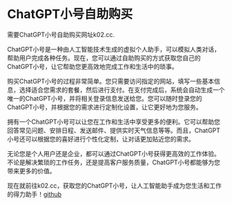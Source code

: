 # ChatGPT小号自助购买

需要ChatGPT小号自助购买网址k02.cc. 

ChatGPT小号是一种由人工智能技术生成的虚拟个人助手，可以模拟人类对话，帮助用户完成各种任务。现在，您可以通过自助购买的方式获取您自己的ChatGPT小号，让它帮助您更高效地完成工作和生活中的琐事。

购买ChatGPT小号的过程非常简单。您只需要访问指定的网站，填写一些基本信息，选择适合您需求的套餐，然后进行支付。在支付完成后，系统会自动生成一个唯一的ChatGPT小号，并将相关登录信息发送给您。您可以随时登录您的ChatGPT小号，并根据您的需求进行定制化设置，让它更好地为您服务。

拥有一个ChatGPT小号可以让您在工作和生活中享受更多的便利。它可以帮助您回答常见问题、安排日程、发送邮件、提供实时天气信息等等。而且，ChatGPT小号还可以根据您的喜好进行个性化定制，让对话更加贴近您的需求。

无论您是个人用户还是企业，都可以通过ChatGPT小号获得更高效的工作体验。不论是解决繁琐的工作任务，还是提高客户服务质量，ChatGPT小号都能够为您带来更多的价值。

现在就前往k02.cc，获取您的ChatGPT小号，让人工智能助手成为您生活和工作的得力助手！[github](https://github.com)